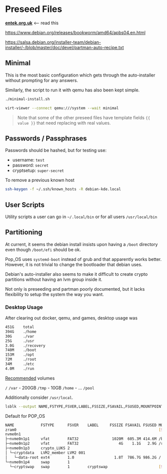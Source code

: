 # Preseed Files

[**entek.org.uk**](https://blog.entek.org.uk/notes/2023/08/22/automated-debian-install.html) <-- read this

https://www.debian.org/releases/bookworm/amd64/apbs04.en.html

https://salsa.debian.org/installer-team/debian-installer/-/blob/master/doc/devel/partman-auto-recipe.txt

## Minimal

This is the most basic configuration which gets through the auto-installer without prompting for any answers.

Similarly, the script to run it with qemu has also been kept simple.

```bash
./minimal-install.sh
```

```bash
virt-viewer --connect qemu:///system --wait minimal
```

> Note that some of the other preseed files have template fields `{{ value }}` that need replacing with real values.

## Passwords / Passphrases

Passwords should be hashed, but for testing use:

- username: `test`
- password: `secret`
- cryptsetup: `super-secret`

To remove a previous known host

```bash
ssh-keygen -f ~/.ssh/known_hosts -R debian-kde.local
```

## User Scripts

Utility scripts a user can go in `~/.local/bin` or for all users `/usr/local/bin`

## Partitioning

At current, it seems the debian install insists upon having a `/boot` directory even though `/boot/efi` should be ok.

Pop_OS uses `systemd-boot` instead of grub and that apparently works better. However, it is not trivial to change the bootloader that debian uses.

Debian's auto-installer also seems to make it difficult to create crypto partitions without having an lvm group inside it.

Not only is preseeding and partman poorly documented, but it lacks flexibility to setup the system the way you want.

### Desktop Usage

After clearing out docker, qemu, and games, desktop usage was

```bash
451G    total
394G    ./home
30G     ./var
25G     ./usr
3.0G    ./recovery
740M    ./boot
153M    ./opt
72M     ./root
34M     ./etc
4.0M    ./run
```

[Recommended](https://www.debian.org/releases/stable/i386/apcs03.en.html) volumes

`/`
`/var` - 200GB
`/tmp` - 10GB
`/home` - ...
`/pool`

Additionally consider `/usr/local`.

```bash
lsblk --output NAME,FSTYPE,FSVER,LABEL,FSSIZE,FSAVAIL,FSUSED,MOUNTPOINTS
```

Default for POP_OS

```bash
NAME            FSTYPE      FSVER    LABEL     FSSIZE FSAVAIL FSUSED MOUNTPOINTS
zram0                                                                [SWAP]
nvme0n1
├─nvme0n1p1     vfat        FAT32               1020M  605.3M 414.6M /boot/efi
├─nvme0n1p2     vfat        FAT32                  4G    1.1G   2.9G /recovery
├─nvme0n1p3     crypto_LUKS 2
│ └─cryptdata   LVM2_member LVM2 001
│   └─data-root ext4        1.0                  1.8T  786.7G 986.2G /
└─nvme0n1p4     swap        1
  └─cryptswap   swap        1        cryptswap                       [SWAP]
```
